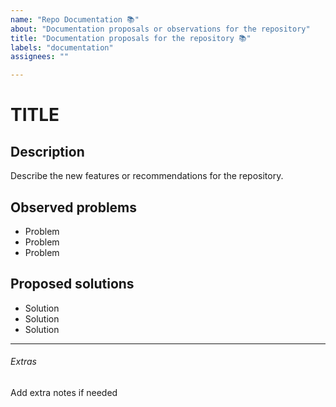 ```yaml
---
name: "Repo Documentation 📚"
about: "Documentation proposals or observations for the repository"
title: "Documentation proposals for the repository 📚"
labels: "documentation"
assignees: ""

---
```


# TITLE

## Description

Describe the new features or recommendations for the repository.

## Observed problems

- Problem
- Problem
- Problem

## Proposed solutions

<!-- Add images or diagrams if needed -->

- Solution
- Solution
- Solution

---

###### Extras

Add extra notes if needed
